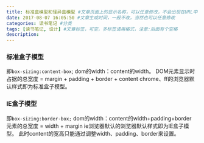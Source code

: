 ```yaml
---
title: 标准盒模型和怪异盒模型 #文章页面上的显示名称，可以任意修改，不会出现在URL中
date: 2017-08-07 16:05:50 #文章生成时间，一般不改，当然也可以任意修改
categories: 读书笔记 #分类
tags: [读书笔记, 设计] #文章标签，可空，多标签请用格式，注意:后面有个空格
description: 
---
```

### 标准盒子模型
即`box-sizing:content-box`;
dom的width：content的width。
DOM元素显示时占据的总宽度 = margin + padding + border + content
chrome、ff的浏览器默认样式即为标准盒子模型。

### IE盒子模型
即`box-sizing:border-box;`
dom的width：content的width+padding+border
元素的总宽度 = width + margin
ie浏览器默认的浏览器默认样式即为IE盒子模型。
此时content的宽高只能通过调整width、padding、border来设置。